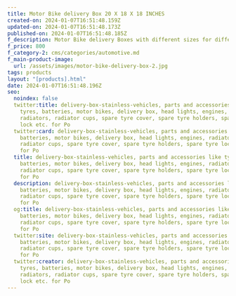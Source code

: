 ```yaml
---
title: Motor Bike delivery Box 20 X 18 X 18 INCHES
created-on: 2024-01-07T16:51:48.159Z
updated-on: 2024-01-07T16:51:48.173Z
published-on: 2024-01-07T16:51:48.185Z
f_description: Motor Bike delivery Boxes with different sizes for different motor bikes.
f_price: 800
f_category-2: cms/categories/automotive.md
f_main-product-image:
  url: /assets/images/motor-bike-delivery-box-2.jpg
tags: products
layout: "[products].html"
date: 2024-01-07T16:51:48.196Z
seo:
  noindex: false
  twitter:title: delivery-box-stainless-vehicles, parts and accessories like
    tyres, batteries, motor bikes, delivery box, head lights, engines,
    radiators, radiator cups, spare tyre cover, spare tyre holders, spare tyre
    lock etc. for Po
  twitter:card: delivery-box-stainless-vehicles, parts and accessories like tyres,
    batteries, motor bikes, delivery box, head lights, engines, radiators,
    radiator cups, spare tyre cover, spare tyre holders, spare tyre lock etc.
    for Po
  title: delivery-box-stainless-vehicles, parts and accessories like tyres,
    batteries, motor bikes, delivery box, head lights, engines, radiators,
    radiator cups, spare tyre cover, spare tyre holders, spare tyre lock etc.
    for Po
  description: delivery-box-stainless-vehicles, parts and accessories like tyres,
    batteries, motor bikes, delivery box, head lights, engines, radiators,
    radiator cups, spare tyre cover, spare tyre holders, spare tyre lock etc.
    for Po
  og:title: delivery-box-stainless-vehicles, parts and accessories like tyres,
    batteries, motor bikes, delivery box, head lights, engines, radiators,
    radiator cups, spare tyre cover, spare tyre holders, spare tyre lock etc.
    for Po
  twitter:site: delivery-box-stainless-vehicles, parts and accessories like tyres,
    batteries, motor bikes, delivery box, head lights, engines, radiators,
    radiator cups, spare tyre cover, spare tyre holders, spare tyre lock etc.
    for Po
  twitter:creator: delivery-box-stainless-vehicles, parts and accessories like
    tyres, batteries, motor bikes, delivery box, head lights, engines,
    radiators, radiator cups, spare tyre cover, spare tyre holders, spare tyre
    lock etc. for Po
---
```

